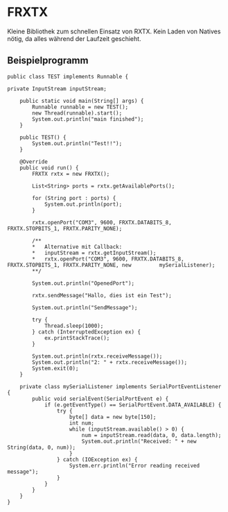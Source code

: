 FRXTX
=====

Kleine Bibliothek zum schnellen Einsatz von RXTX. Kein Laden von Natives nötig, da alles während der Laufzeit geschieht.


Beispielprogramm
----------------
    public class TEST implements Runnable {

    private InputStream inputStream;

        public static void main(String[] args) {
            Runnable runnable = new TEST();
            new Thread(runnable).start();
            System.out.println("main finished");
        }
    
        public TEST() {
            System.out.println("Test!!");
        }
    
        @Override
        public void run() {
            FRXTX rxtx = new FRXTX();
    
            List<String> ports = rxtx.getAvailablePorts();
    
            for (String port : ports) {
                System.out.println(port);
            }
    
            rxtx.openPort("COM3", 9600, FRXTX.DATABITS_8, FRXTX.STOPBITS_1, FRXTX.PARITY_NONE);
    
            /**
            *   Alternative mit Callback:
            *   inputStream = rxtx.getInputStream();
            *   rxtx.openPort("COM3", 9600, FRXTX.DATABITS_8, FRXTX.STOPBITS_1, FRXTX.PARITY_NONE, new         mySerialListener);
            **/
            
            System.out.println("OpenedPort");
    
            rxtx.sendMessage("Hallo, dies ist ein Test");
    
            System.out.println("SendMessage");
    
            try {
                Thread.sleep(1000);
            } catch (InterruptedException ex) {
                ex.printStackTrace();
            }
    
            System.out.println(rxtx.receiveMessage());
            System.out.println("2: " + rxtx.receiveMessage());
            System.exit(0);
        }
    
        private class mySerialListener implements SerialPortEventListener {
            public void serialEvent(SerialPortEvent e) {
                if (e.getEventType() == SerialPortEvent.DATA_AVAILABLE) {
                    try {
                        byte[] data = new byte[150];
                        int num;
                        while (inputStream.available() > 0) {
                            num = inputStream.read(data, 0, data.length);
                            System.out.println("Received: " + new String(data, 0, num));
                        }
                    } catch (IOException ex) {
                        System.err.println("Error reading received message");
                    }
                }
            }
        }
    }
